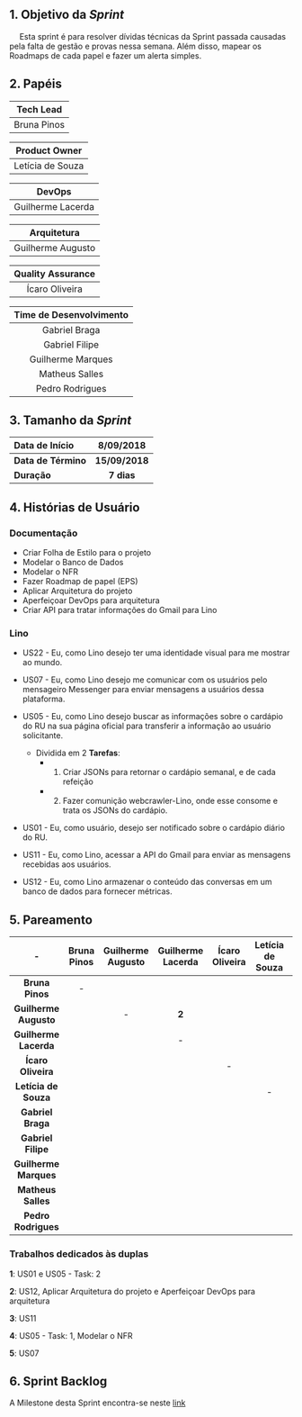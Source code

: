## 1. Objetivo da _Sprint_

&emsp; Esta sprint é para resolver dívidas técnicas da Sprint passada causadas pela falta de gestão e provas nessa semana. Além disso, mapear os Roadmaps de cada papel e fazer um alerta simples.

## 2. Papéis


| **Tech Lead**|
|:--:|
|Bruna Pinos|

|**Product Owner**|
|:--:|
|Letícia de Souza|

|**DevOps**|
|:--:|
|Guilherme Lacerda|

|**Arquitetura**|
|:--:|
|Guilherme Augusto|

|**Quality Assurance**|
|:--:|
|Ícaro Oliveira|

| Time de Desenvolvimento |
|:--:|
|Gabriel Braga|
|Gabriel Filipe|
|Guilherme Marques|
|Matheus Salles|
|Pedro Rodrigues|


## 3. Tamanho da _Sprint_

| Data de Início | 8/09/2018 |
|:--|:--:|
| **Data de Término** | **15/09/2018** |
| **Duração** | **7 dias** |


## 4. Histórias de Usuário


### Documentação

- Criar Folha de Estilo para o projeto
- Modelar o Banco de Dados
- Modelar o NFR
- Fazer Roadmap de papel (EPS)
- Aplicar Arquitetura do projeto
- Aperfeiçoar DevOps para arquitetura
- Criar API para tratar informações do Gmail para Lino

### Lino

- US22 - Eu, como Lino desejo ter uma identidade visual para me mostrar ao mundo.

- US07 - Eu, como Lino desejo me comunicar com os usuários pelo mensageiro Messenger para enviar mensagens a usuários dessa plataforma.

- US05 - Eu, como Lino desejo buscar as informações sobre o cardápio do RU na sua página oficial para transferir a informação ao usuário solicitante.
    -  Dividida em 2 **Tarefas**:
        * 1. Criar JSONs para retornar o cardápio semanal, e de cada refeição
        * 2. Fazer comunição webcrawler-Lino, onde esse consome e trata os JSONs do cardápio.

- US01 - Eu, como usuário, desejo ser notificado sobre o cardápio diário do RU.

- US11 - Eu, como Lino, acessar a API do Gmail para enviar as mensagens recebidas aos usuários.

- US12 - Eu, como Lino armazenar o conteúdo das conversas em um banco de dados para fornecer métricas.

## 5. Pareamento

|-|Bruna Pinos| Guilherme Augusto | Guilherme Lacerda | Ícaro Oliveira | Letícia de Souza|Gabriel Braga| Gabriel Filipe| Guilherme Marques|Matheus Salles| Pedro Rodrigues|
|:--:|:--:|:--:|:--:|:--:|:--:|:--:|:--:|:--:|:--:|:--:|
|**Bruna Pinos**        |-|||||||**1**|||
|**Guilherme Augusto**  ||-|**2**||||||||
|**Guilherme Lacerda**  |||-||||||||
|**Ícaro Oliveira**     ||||-|||**3**||||
|**Letícia de Souza**   |||||-|**4**|||||
|**Gabriel Braga**      ||||||-|||||
|**Gabriel Filipe**     |||||||-||||
|**Guilherme Marques**  ||||||||-|||
|**Matheus Salles**     |||||||||-|**5**|
|**Pedro Rodrigues**    ||||||||||-|

### Trabalhos dedicados às duplas
**1**: US01 e US05 - Task: 2

**2**: US12, Aplicar Arquitetura do projeto e Aperfeiçoar DevOps para arquitetura

**3**: US11

**4**: US05 - Task: 1, Modelar o NFR

**5**: US07

## 6. Sprint Backlog

A Milestone desta Sprint encontra-se neste [link](https://github.com/fga-eps-mds/2018.2-Lino/milestone/6)
